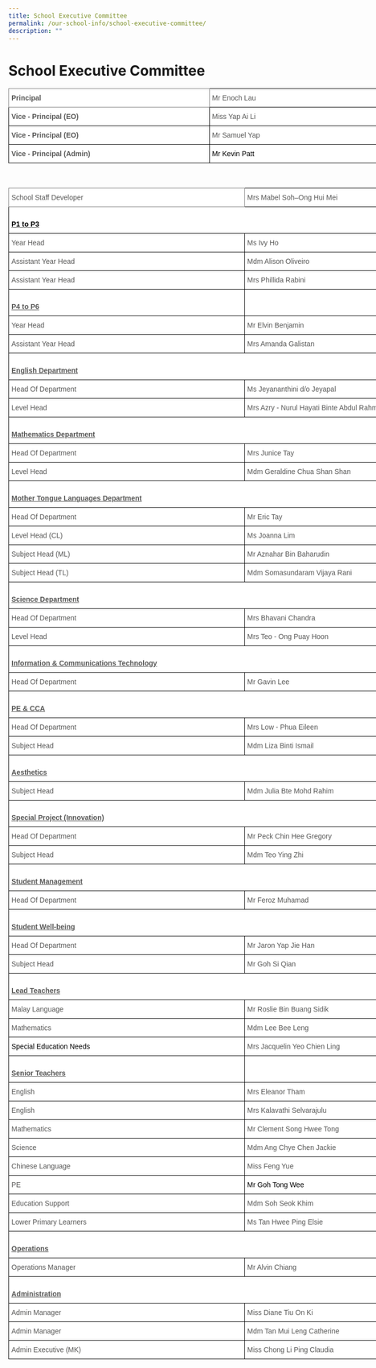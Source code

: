 ```yaml
---
title: School Executive Committee
permalink: /our-school-info/school-executive-committee/
description: ""
---
```

# School Executive Committee

<style type="text/css">
.tg  {border-collapse:collapse;border-spacing:0;}
.tg td{border-color:black;border-style:solid;border-width:1px;font-family:Arial, sans-serif;font-size:14px;
  overflow:hidden;padding:10px 5px;word-break:normal;}
.tg th{border-color:black;border-style:solid;border-width:1px;font-family:Arial, sans-serif;font-size:14px;
  font-weight:normal;overflow:hidden;padding:10px 5px;word-break:normal;}
.tg .tg-vlif{background-color:#FFF;border-color:inherit;color:#575756;font-weight:bold;text-align:left;vertical-align:top}
.tg .tg-sna6{background-color:#FFF;color:#575756;font-weight:bold;text-align:left;vertical-align:top}
.tg .tg-lnwz{background-color:#FFF;color:#575756;text-align:left;vertical-align:top}
</style>
<table class="tg" style="undefined;table-layout: fixed; width: 876px">
<colgroup>
<col style="width: 400px">
<col style="width: 476px">
</colgroup>
<thead>
  <tr>
    <th class="tg-vlif">Principal</th>
    <th class="tg-lnwz">Mr Enoch Lau</th>
  </tr>
</thead>
<tbody>
  <tr>
    <td class="tg-sna6">Vice - Principal (EO)</td>
    <td class="tg-lnwz"><span style="font-weight:normal">Miss Yap Ai Li</span></td>
  </tr>
  <tr>
    <td class="tg-sna6">Vice - Principal (EO)</td>
    <td class="tg-lnwz"><span style="font-weight:normal">Mr Samuel Yap </span></td>
  </tr>
  <tr>
    <td class="tg-sna6">Vice - Principal (Admin)</td>
    <td class="tg-lnwz"><span style="font-weight:400;color:#000">Mr Kevin Patt</span> </td>
  </tr>
</tbody>
</table>

<br>

<style type="text/css">
.tg  {border-collapse:collapse;border-spacing:0;}
.tg td{border-color:black;border-style:solid;border-width:1px;font-family:Arial, sans-serif;font-size:14px;
  overflow:hidden;padding:10px 5px;word-break:normal;}
.tg th{border-color:black;border-style:solid;border-width:1px;font-family:Arial, sans-serif;font-size:14px;
  font-weight:normal;overflow:hidden;padding:10px 5px;word-break:normal;}
.tg .tg-gi7n{background-color:#FFF;color:#575756;text-align:left;text-decoration:underline;vertical-align:top}
.tg .tg-atqo{background-color:#FFF;color:#575756;font-weight:bold;text-align:center;vertical-align:top}
.tg .tg-sna6{background-color:#FFF;color:#575756;font-weight:bold;text-align:left;vertical-align:top}
.tg .tg-i7qw{background-color:#FFF;border-color:inherit;color:#575756;text-align:left;vertical-align:top}
.tg .tg-lnwz{background-color:#FFF;color:#575756;text-align:left;vertical-align:top}
.tg .tg-biak{background-color:#FFF;color:#575756;font-weight:bold;text-align:left;text-decoration:underline;vertical-align:top}
</style>
<table class="tg" style="undefined;table-layout: fixed; width: 1162px">
<colgroup>
<col style="width: 470px">
<col style="width: 692px">
</colgroup>
<thead>
  <tr>
    <th class="tg-i7qw">School Staff Developer</th>
    <th class="tg-lnwz">Mrs Mabel<span style="background-color:transparent"> Soh–Ong Hui Mei</span></th>
  </tr>
</thead>
<tbody>
  <tr>
    <td class="tg-biak" colspan="2"><br><span style="color:#000;background-color:initial">P1 to  P3</span></td>
  </tr>
  <tr>
    <td class="tg-lnwz"><span style="font-weight:400">Year Head</span></td>
    <td class="tg-lnwz"><span style="font-weight:400">Ms Ivy Ho</span></td>
  </tr>
  <tr>
    <td class="tg-lnwz"><span style="font-weight:400">Assistant Year Head</span></td>
    <td class="tg-lnwz"><span style="font-weight:normal">Mdm Alison Oliveiro</span></td>
  </tr>
  <tr>
		 <td class="tg-lnwz"><span style="font-weight:400">Assistant Year Head</span></td>
    <td class="tg-lnwz"><span style="font-weight:normal">Mrs Phillida Rabini</span></td>
		
   
  </tr>
  <tr>
    <td class="tg-sna6"><br><span style="text-decoration:underline">P4 to P6 </span></td>
    <td class="tg-atqo"> </td>
  </tr>
  <tr>
    <td class="tg-lnwz"><span style="font-weight:400">Year Head</span></td>
    <td class="tg-lnwz"><span style="font-weight:400">Mr Elvin Benjamin</span> </td>
  </tr>
  <tr>
    <td class="tg-lnwz"><span style="font-weight:400">Assistant Year Head</span></td>
    <td class="tg-lnwz">Mrs Amanda Galistan</td>
  </tr>
  <tr>
    <td class="tg-gi7n" colspan="2"><br><span style="font-weight:bold;background-color:initial">English Department</span></td>
  </tr>
  <tr>
    <td class="tg-lnwz"><span style="font-weight:normal">Head Of Department </span></td>
    <td class="tg-lnwz">Ms Jeyananthini d/o Jeyapal</td>
  </tr>
  <tr>
    <td class="tg-lnwz"><span style="font-weight:normal">Level Head</span></td>
    <td class="tg-lnwz">Mrs Azry - Nurul Hayati Binte Abdul Rahman</td>
  </tr>
  <tr>
    <td class="tg-lnwz" colspan="2"><br><span style="font-weight:bold;text-decoration:underline">Mathematics Department</span></td>
  </tr>
  <tr>
    <td class="tg-lnwz"><span style="font-weight:normal">Head Of Department</span></td>
    <td class="tg-lnwz"><span style="font-weight:normal">Mrs Junice Tay </span></td>
  </tr>
  <tr>
    <td class="tg-lnwz"><span style="font-weight:normal">Level Head</span></td>
    <td class="tg-lnwz"><span style="font-weight:normal">Mdm Geraldine Chua Shan Shan</span></td>
  </tr>
  <tr>
    <td class="tg-biak" colspan="2"><br>Mother Tongue Languages Department</td>
  </tr>
  <tr>
    <td class="tg-lnwz"><span style="font-weight:normal">Head Of Department</span></td>
    <td class="tg-lnwz"><span style="font-weight:normal">Mr Eric Tay</span></td>
  </tr>
  <tr>
    <td class="tg-lnwz"><span style="font-weight:normal">Level Head (CL)</span></td>
    <td class="tg-lnwz"><span style="font-weight:normal">Ms Joanna Lim</span></td>
  </tr>
  <tr>
    <td class="tg-lnwz"><span style="font-weight:normal">Subject Head (ML)</span>     </td>
    <td class="tg-lnwz"><span style="font-weight:normal">Mr Aznahar Bin Baharudin</span></td>
  </tr>
  <tr>
    <td class="tg-lnwz">Subject Head (TL)     </td>
    <td class="tg-lnwz"><span style="font-weight:normal">Mdm Somasundaram Vijaya Rani </span></td>
  </tr>
  <tr>
    <td class="tg-lnwz" colspan="2"><span style="font-weight:bold;text-decoration:underline"> </span><br><span style="font-weight:bold;text-decoration:underline">Science Department</span></td>
  </tr>
  <tr>
    <td class="tg-lnwz"><span style="font-weight:normal">Head Of Department</span></td>
    <td class="tg-lnwz"><span style="font-weight:normal">Mrs Bhavani Chandra</span></td>
  </tr>
  <tr>
    <td class="tg-lnwz"><span style="font-weight:normal">Level Head</span></td>
    <td class="tg-lnwz"><span style="font-weight:normal">Mrs Teo - Ong Puay Hoon</span></td>
  </tr>
  <tr>
    <td class="tg-biak" colspan="2"><br>Information &amp; Communications Technology</td>
  </tr>
  <tr>
    <td class="tg-lnwz"><span style="font-weight:normal">Head Of Department</span></td>
    <td class="tg-lnwz"><span style="font-weight:normal">Mr Gavin Lee</span></td>
  </tr>
  <tr>
    <td class="tg-lnwz" colspan="2"><span style="font-weight:normal"> </span><br><span style="font-weight:bold;text-decoration:underline">PE &amp; CCA</span></td>
  </tr>
  <tr>
    <td class="tg-lnwz"><span style="font-weight:normal">Head Of Department  </span></td>
    <td class="tg-lnwz"><span style="font-weight:normal">Mrs Low - Phua Eileen</span></td>
  </tr>
  <tr>
    <td class="tg-lnwz">Subject Head    </td>
    <td class="tg-lnwz">Mdm Liza Binti Ismail</td>
  </tr>
  <tr>
    <td class="tg-biak" colspan="2"><br>Aesthetics</td>
  </tr>
  <tr>
    <td class="tg-lnwz">Subject Head</td>
    <td class="tg-lnwz">Mdm Julia Bte Mohd Rahim <span style="font-weight:normal"> </span></td>
  </tr>
  <tr>
    <td class="tg-sna6" colspan="2"><br><span style="font-weight:bold;text-decoration:underline">Special Project (Innovation)</span><span style="font-weight:bold;text-decoration:underline;background-color:initial"> </span></td>
  </tr>
  <tr>
    <td class="tg-lnwz">Head Of Department  </td>
    <td class="tg-lnwz"><span style="font-weight:400">Mr Peck Chin Hee Gregory</span> </td>
  </tr>
  <tr>
    <td class="tg-lnwz">Subject Head   </td>
    <td class="tg-lnwz"><span style="font-weight:normal">Mdm Teo Ying Zhi</span></td>
  </tr>
  <tr>
    <td class="tg-sna6" colspan="2"><br><span style="font-weight:bold;text-decoration:underline">Student Management</span></td>
  </tr>
  <tr>
    <td class="tg-lnwz"><span style="font-weight:normal">Head Of Department </span></td>
    <td class="tg-lnwz"><span style="font-weight:normal">Mr Feroz Muhamad </span></td>
  </tr>
  <tr>
    <td class="tg-biak" colspan="2"><br>Student Well-being </td>
  </tr>
  <tr>
    
  </tr>
  <tr>
    <td class="tg-lnwz"><span style="font-weight:normal">Head Of Department </span></td>
    <td class="tg-lnwz"><span style="font-weight:normal">Mr Jaron Yap Jie Han</span></td>
  </tr>
  <tr>
    <td class="tg-lnwz"><span style="font-weight:normal;background-color:initial">Subject Head </span></td>
    <td class="tg-lnwz">Mr Goh Si Qian</td>
  </tr>
  <tr>
    <td class="tg-biak" colspan="2"><br>Lead Teachers </td>
  </tr>
  <tr>
    <td class="tg-lnwz">Malay Language</td>
    <td class="tg-lnwz"><span style="font-weight:normal">Mr Roslie Bin Buang Sidik</span></td>
  </tr>
  <tr>
    <td class="tg-lnwz"><span style="font-weight:400">Mathematics</span></td>
    <td class="tg-lnwz"><span style="font-weight:normal">Mdm Lee Bee Leng </span></td>
  </tr>
  <tr>
    <td class="tg-lnwz"><span style="font-weight:400;color:#000">Special Education Needs</span><br></td>
    <td class="tg-lnwz">Mrs Jacquelin Yeo Chien Ling</td>
  </tr>
  <tr>
    <td class="tg-biak"><br>Senior Teachers</td>
    <td class="tg-sna6"></td>
  </tr>
  <tr>
    <td class="tg-lnwz"><span style="font-weight:normal">English</span></td>
    <td class="tg-lnwz"><span style="font-weight:normal">Mrs Eleanor Tham</span></td>
  </tr>
  <tr>
    <td class="tg-lnwz">English </td>
    <td class="tg-lnwz"><span style="font-weight:normal">Mrs Kalavathi Selvarajulu </span></td>
  </tr>
  <tr>
    <td class="tg-lnwz"><span style="font-weight:normal">Mathematics  </span></td>
    <td class="tg-lnwz"><span style="font-weight:normal">Mr Clement Song Hwee Tong</span></td>
  </tr>
  <tr>
    <td class="tg-lnwz">Science    </td>
    <td class="tg-lnwz"><span style="font-weight:normal">Mdm Ang Chye Chen Jackie</span></td>
  </tr>
  <tr>
    <td class="tg-lnwz"><span style="font-weight:normal">Chinese Language </span></td>
    <td class="tg-lnwz"><span style="font-weight:normal">Miss Feng Yue </span></td>
  </tr>
  <tr>
    <td class="tg-lnwz">PE</td>
    <td class="tg-lnwz"><span style="font-weight:400;color:#000">Mr Goh Tong Wee</span> </td>
  </tr>
  <tr>
    <td class="tg-lnwz"><span style="font-weight:400">Education Support</span></td>
    <td class="tg-lnwz"><span style="font-weight:normal">Mdm Soh Seok Khim</span></td>
  </tr>
  <tr>
    <td class="tg-lnwz"><span style="font-weight:normal">Lower Primary Learners</span> </td>
    <td class="tg-lnwz"><span style="font-weight:normal">Ms Tan Hwee Ping Elsie</span> </td>
  </tr>
  <tr>
    <td class="tg-biak" colspan="2"><br>Operations </td>
  </tr>
  <tr>
    <td class="tg-lnwz">Operations Manager </td>
    <td class="tg-lnwz">Mr Alvin Chiang </td>
  </tr>
  <tr>
    <td class="tg-biak" colspan="2"><br>Administration</td>
  </tr>
  <tr>
    <td class="tg-lnwz"><span style="font-weight:normal">Admin Manager </span></td>
    <td class="tg-lnwz"><span style="font-weight:normal">Miss Diane Tiu On Ki </span></td>
  </tr>
  <tr>
    <td class="tg-lnwz"><span style="font-weight:normal">Admin Manager </span></td>
    <td class="tg-lnwz"><span style="font-weight:normal">Mdm Tan Mui Leng Catherine </span></td>
  </tr>
  <tr>
    <td class="tg-lnwz">Admin Executive (MK)</td>
    <td class="tg-lnwz"><span style="font-weight:normal">Miss Chong Li Ping Claudia </span></td>
  </tr>
</tbody>
</table>